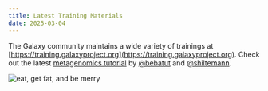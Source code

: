 ```yaml
---
title: Latest Training Materials
date: 2025-03-04
---
```

The Galaxy community maintains a wide variety of trainings at [https://training.galaxyproject.org](https://training.galaxyproject.org).
Check out the latest [metagenomics tutorial](https://training.galaxyproject.org/topics/metagenomics/tutorials/mothur-miseq-sop/tutorial.html) by [@bebatut](https://twitter.com/bebatut) and [@shiltemann](https://twitter.com/shiltemann).

<img src="/src/splash/metag/mt2.png" class="img-responsive" alt="eat, get fat, and be merry">
